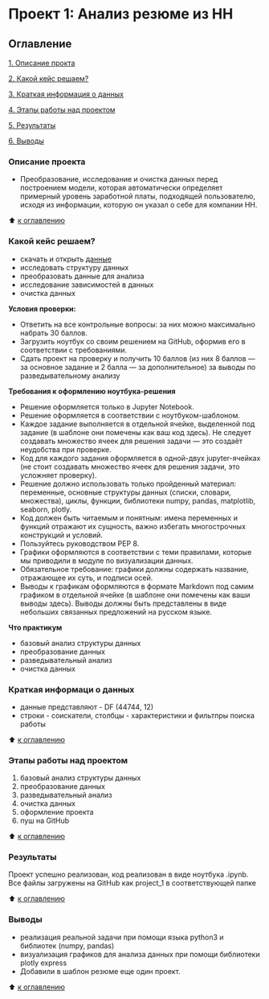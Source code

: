 # Проект 1: Анализ резюме из HH

## Оглавление
[1. Описание прокта](https://github.com/Good-PJ/sf_ds_practic/blob/main/project_1_data_analise_practice/README.md#Описание)


[2. Какой кейс решаем?](https://github.com/Good-PJ/sf_ds_practic/blob/main/project_1_data_analise_practice/README.md#Какой-куйс-решаем)

[3. Краткая информация о данных](https://github.com/Good-PJ/sf_ds_practic/blob/main/project_1_data_analise_practice/README.md#Краткая-информация-о-данных)

[4. Этапы работы над проектом](https://github.com/Good-PJ/sf_ds_practic/blob/main/project_1_data_analise_practice/README.md#Результаты-работы-над-проектом)

[5. Результаты](https://github.com/Good-PJ/sf_ds_practic/blob/main/project_1_data_analise_practice/README.md#Результаты)

[6. Выводы](https://github.com/Good-PJ/sf_ds_practic/blob/main/project_1_data_analise_practice/README.md#Выводы)


### Описание проекта
- Преобразование, исследование и очистка данных перед построением модели, которая автоматически определяет примерный уровень заработной платы, подходящей пользователю, исходя из информации, которую он указал о себе для компании HH.

:arrow_up: [к оглавлению](https://github.com/Good-PJ/sf_ds_practic/blob/main/project_1_data_analise_practice/README.md#Оглавление)


### Какой кейс решаем?
- скачать и открыть [данные]()
- исследовать структуру данных
- преобразовать данные для анализа
- исследование зависимостей в данных
- очистка данных

**Условия проверки:**
- Ответить на все контрольные вопросы: за них можно максимально набрать 30 баллов.
- Загрузить ноутбук со своим решением на GitHub, оформив его в соответствии с требованиями.
- Сдать проект на проверку и получить 10 баллов (из них 8 баллов — за основное задание и 2 балла — за дополнительное) за выводы по разведывательному анализу

**Требования к оформлению ноутбука-решения**
- Решение оформляется только в Jupyter Notebook.
- Решение оформляется в соответствии с ноутбуком-шаблоном.
- Каждое задание выполняется в отдельной ячейке, выделенной под задание (в шаблоне они помечены как ваш код здесь). Не следует создавать множество ячеек для решения задачи — это создаёт неудобства при проверке.
- Код для каждого задания оформляется в одной-двух jupyter-ячейках (не стоит создавать множество ячеек для решения задачи, это усложняет проверку).
- Решение должно использовать только пройденный материал: переменные, основные структуры данных (списки, словари, множества), циклы, функции, библиотеки numpy, pandas, matplotlib, seaborn, plotly. 
- Код должен быть читаемым и понятным: имена переменных и функций отражают их сущность, важно избегать многострочных конструкций и условий.
- Пользуйтесь руководством PEP 8.
- Графики оформляются в соответствии с теми правилами, которые мы приводили в модуле по визуализации данных.
- Обязательное требование: графики должны содержать название, отражающее их суть, и подписи осей.
- Выводы к графикам оформляются в формате Markdown под самим графиком в отдельной ячейке (в шаблоне они помечены как ваши выводы здесь). Выводы должны быть представлены в виде небольших связанных предложений на русском языке.

**Что практикум**
- базовый анализ структуры данных
- преобразование данных
- разведывательный анализ
- очистка данных


### Краткая информаци о данных
- данные представляют - DF (44744, 12)
- строки - соискатели, столбцы - характеристики и фильтпры поиска работы

:arrow_up: [к оглавлению](https://github.com/Good-PJ/sf_ds_practic/blob/main/project_1_data_analise_practice/README.md#Оглавление)


### Этапы работы над проектом

1. базовый анализ структуры данных
2. преобразование данных
3. разведывательный анализ
4. очистка данных
5. оформление проекта 
6. пуш на GitHub

:arrow_up: [к оглавлению](https://github.com/Good-PJ/sf_ds_practic/blob/main/project_1_data_analise_practice/README.md#Оглавление)



### Результаты

Проект успешно реализован, код реализован в виде ноутбука .ipynb. Все файлы загружены на GitHub как project_1 в соответствующей папке

:arrow_up: [к оглавлению](https://github.com/Good-PJ/sf_ds_practic/blob/main/project_1_data_analise_practice/README.md#Оглавление)


### Выводы

- реализация реальной задачи при помощи языка python3 и библиотек (numpy, pandas)
- визуализация графиков для анализа данных при помощи библиотеки plotly express
- Добавили в шаблон резюме еще один проект.

:arrow_up: [к оглавлению](https://github.com/Good-PJ/sf_ds_practic/blob/main/project_1_data_analise_practice/README.md#Оглавление)
